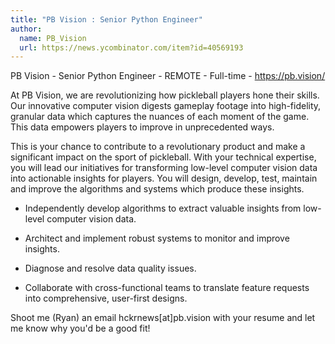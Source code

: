 ```yaml
---
title: "PB Vision : Senior Python Engineer"
author:
  name: PB_Vision
  url: https://news.ycombinator.com/item?id=40569193
---
```

PB Vision - Senior Python Engineer - REMOTE - Full-time - <a href="https:&#x2F;&#x2F;pb.vision&#x2F;" rel="nofollow">https:&#x2F;&#x2F;pb.vision&#x2F;</a>

At PB Vision, we are revolutionizing how pickleball players hone their skills. Our innovative computer vision digests gameplay footage into high-fidelity, granular data which captures the nuances of each moment of the game. This data empowers players to improve in unprecedented ways.

This is your chance to contribute to a revolutionary product and make a significant impact on the sport of pickleball. With your technical expertise, you will lead our initiatives for transforming low-level computer vision data into actionable insights for players. You will design, develop, test, maintain and improve the algorithms and systems which produce these insights.

- Independently develop algorithms to extract valuable insights from low-level computer vision data.

- Architect and implement robust systems to monitor and improve insights.

- Diagnose and resolve data quality issues.

- Collaborate with cross-functional teams to translate feature requests into comprehensive, user-first designs.

Shoot me (Ryan) an email hckrnews[at]pb.vision with your resume and let me know why you&#x27;d be a good fit!
